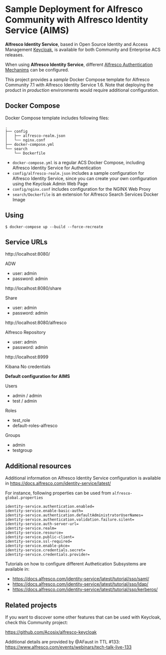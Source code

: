 # Sample Deployment for Alfresco Community with Alfresco Identity Service (AIMS)

**Alfresco Identity Service**, based in Open Source Identity and Access Management [Keycloak](https://www.keycloak.org/), is available for both Community and Enterprise ACS releases.

When using **Alfresco Identity Service**, different [Alfresco Authentication Mechanims](https://docs.alfresco.com/content-services/community/admin/auth-sync/) can be configured.

This project provides a *sample* Docker Compose template for Alfresco Community 7.1 with Alfresco Identity Service 1.6. Note that deploying the product in *production* environments would require additional configuration.

## Docker Compose

Docker Compose template includes following files:

```
.
├── config
│   ├── alfresco-realm.json
│   └── nginx.conf
├── docker-compose.yml
└── search
    └── Dockerfile
```

* `docker-compose.yml` is a regular ACS Docker Compose, including Alfresco Identity Service for Authentication
* `config/alfresco-realm.json` includes a sample configuration for Alfresco Identity Service, since you can create your own configuration using the Keycloak Admin Web Page
* `config/nginx.conf` includes configuration for the NGINX Web Proxy
* `search/Dockerfile` is an extension for Alfresco Search Services Docker Image

## Using

```
$ docker-compose up --build --force-recreate
```

## Service URLs

http://localhost:8080/

ADW
* user: admin
* password: admin

http://localhost:8080/share

Share
* user: admin
* password: admin

http://localhost:8080/alfresco

Alfresco Repository
* user: admin
* password: admin

http://localhost:8999

Kibana
No credentials

**Default configuration for AIMS**

Users

* admin / admin
* test / admin

Roles
* test_role
* default-roles-alfresco

Groups

* admin
* testgroup

## Additional resources

Additional information on Alfresco Identity Service configuration is available in https://docs.alfresco.com/identity-service/latest/

For instance, following properties can be used from `alfresco-global.properties`

```
identity-service.authentication.enabled=
identity-service.enable-basic-auth=
identity-service.authentication.defaultAdministratorUserNames=
identity-service.authentication.validation.failure.silent=
identity-service.auth-server-url=
identity-service.realm=
identity-service.resource=
identity-service.public-client=
identity-service.ssl-required=
identity-service.enable-pkce=
identity-service.credentials.secret=
identity-service.credentials.provider=
```

Tutorials on how to configure different Authetication Subsystems are available in:

* https://docs.alfresco.com/identity-service/latest/tutorial/sso/saml/
* https://docs.alfresco.com/identity-service/latest/tutorial/sso/ldap/
* https://docs.alfresco.com/identity-service/latest/tutorial/sso/kerberos/

## Related projects

If you want to discover some other features that can be used with Keycloak, check this Community project:

https://github.com/Acosix/alfresco-keycloak

Additional details are provided by @AFaust in TTL #133: https://www.alfresco.com/events/webinars/tech-talk-live-133
